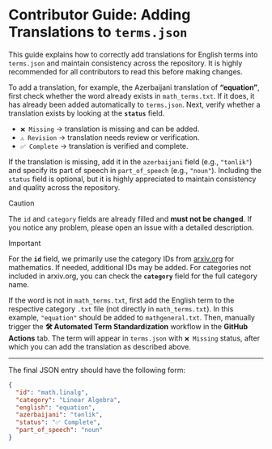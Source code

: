 # Contributor Guide: Adding Translations to `terms.json`

This guide explains how to correctly add translations for English terms into `terms.json` and maintain consistency across the repository. It is highly recommended for all contributors to read this before making changes.

To add a translation, for example, the Azerbaijani translation of **“equation”**, first check whether the word already exists in `math_terms.txt`. If it does, it has already been added automatically to `terms.json`. Next, verify whether a translation exists by looking at the **`status`** field.  

- `❌ Missing` → translation is missing and can be added.  
- `⚠️ Revision` → translation needs review or verification.  
- `✅ Complete` → translation is verified and complete.  

If the translation is missing, add it in the `azerbaijani` field (e.g., `"tənlik"`) and specify its part of speech in `part_of_speech` (e.g., `"noun"`). Including the `status` field is optional, but it is highly appreciated to maintain consistency and quality across the repository.

> [!CAUTION]
> The `id` and `category` fields are already filled and **must not be changed**. If you notice any problem, please open an issue with a detailed description.

> [!IMPORTANT]
> For the **`id`** field, we primarily use the category IDs from [arxiv.org](https://arxiv.org/category_taxonomy) for mathematics. If needed, additional IDs may be added. For categories not included in arxiv.org, you can check the **`category`** field for the full category name.

If the word is not in `math_terms.txt`, first add the English term to the respective category `.txt` file (not directly in `math_terms.txt`). In this example, `"equation"` should be added to `mathgeneral.txt`. Then, manually trigger the **🛠 Automated Term Standardization** workflow in the **GitHub Actions** tab. The term will appear in `terms.json` with `❌ Missing` status, after which you can add the translation as described above.

---

The final JSON entry should have the following form:

```json
{
  "id": "math.linalg",
  "category": "Linear Algebra",
  "english": "equation",
  "azerbaijani": "tənlik",
  "status": "✅ Complete",
  "part_of_speech": "noun"
}


